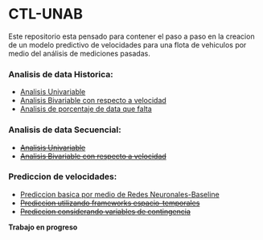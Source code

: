 # CTL-UNAB

Este repositorio esta pensado para contener el paso a paso en la creacion de un modelo predictivo de velocidades para una flota de vehiculos por medio del análisis de mediciones pasadas.

### Analisis de data Historica:

+ [Analisis Univariable](https://github.com/yieniggu/CTL-UNAB/blob/master/notebooks/Analisis%20Univariable%20de%20la%20data%20Historica.ipynb)
+ [Analisis Bivariable con respecto a velocidad](https://github.com/yieniggu/CTL-UNAB/blob/master/notebooks/Analisis%20Bivariable%20con%20respecto%20a%20la%20velocidad%20de%20la%20data%20historica.ipynb)
+ [Analisis de porcentaje de data que falta](https://github.com/yieniggu/CTL-UNAB/blob/master/notebooks/An%C3%A1lisis%20del%20porcentaje%20de%20data%20que%20falta.ipynb)

### Analisis de data Secuencial:

+ ~~[Analisis Univariable]()~~
+ ~~[Analisis Bivariable con respecto a velocidad]()~~

### Prediccion de velocidades:

+ [Prediccion basica por medio de Redes Neuronales-Baseline](https://github.com/yieniggu/CTL-UNAB/blob/master/predictions/Baseline.md)
+ ~~[Prediccion utilizando frameworks espacio-temporales]()~~
+ ~~[Prediccion considerando variables de contingencia]()~~



**Trabajo en progreso**
